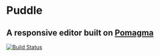 # Puddle

## A responsive editor built on [Pomagma](https://github.com/fritzo/pomagma)

[![Build Status](https://secure.travis-ci.org/fritzo/puddle.png)](http://travis-ci.org/fritz/puddle)
